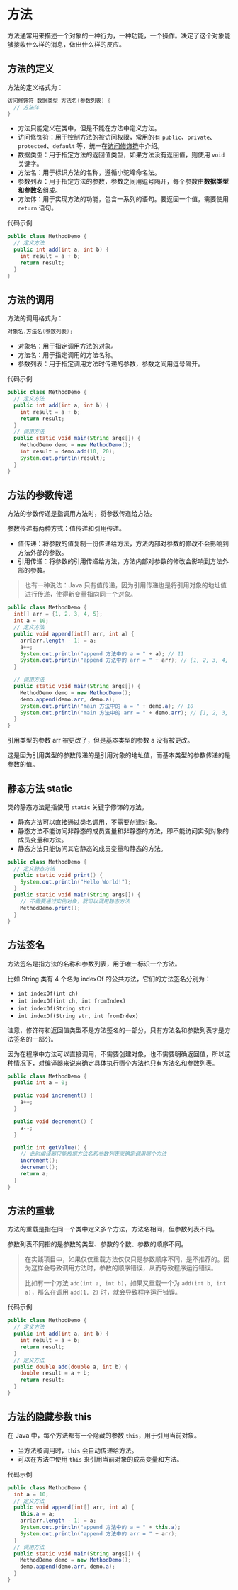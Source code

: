 # 方法

方法通常用来描述一个对象的一种行为，一种功能，一个操作。决定了这个对象能够接收什么样的消息，做出什么样的反应。

## 方法的定义

方法的定义格式为：

```java
访问修饰符 数据类型 方法名(参数列表) {
  // 方法体
}
```

- 方法只能定义在类中，但是不能在方法中定义方法。
- 访问修饰符：用于控制方法的被访问权限，常用的有 `public`、`private`、`protected`、`default` 等，统一在[访问修饰符](./oop_access_modifier.md)中介绍。
- 数据类型：用于指定方法的返回值类型，如果方法没有返回值，则使用 `void` 关键字。
- 方法名：用于标识方法的名称，遵循小驼峰命名法。
- 参数列表：用于指定方法的参数，参数之间用逗号隔开，每个参数由**数据类型和参数名**组成。
- 方法体：用于实现方法的功能，包含一系列的语句。要返回一个值，需要使用 `return` 语句。

代码示例

```java
public class MethodDemo {
  // 定义方法
  public int add(int a, int b) {
    int result = a + b;
    return result;
  }
}
```

## 方法的调用

方法的调用格式为：

```java
对象名.方法名(参数列表);
```

- 对象名：用于指定调用方法的对象。
- 方法名：用于指定调用的方法名称。
- 参数列表：用于指定调用方法时传递的参数，参数之间用逗号隔开。

代码示例

```java
public class MethodDemo {
  // 定义方法
  public int add(int a, int b) {
    int result = a + b;
    return result;
  }
  // 调用方法
  public static void main(String args[]) {
    MethodDemo demo = new MethodDemo();
    int result = demo.add(10, 20);
    System.out.println(result);
  }
}
```

## 方法的参数传递

方法的参数传递是指调用方法时，将参数传递给方法。

参数传递有两种方式：值传递和引用传递。

- 值传递：将参数的值复制一份传递给方法，方法内部对参数的修改不会影响到方法外部的参数。
- 引用传递：将参数的引用传递给方法，方法内部对参数的修改会影响到方法外部的参数。

> 也有一种说法：Java 只有值传递，因为引用传递也是将引用对象的地址值进行传递，使得新变量指向同一个对象。

```java
public class MethodDemo {
  int[] arr = {1, 2, 3, 4, 5};
  int a = 10;
  // 定义方法
  public void append(int[] arr, int a) {
    arr[arr.length - 1] = a;
    a++;
    System.out.println("append 方法中的 a = " + a); // 11
    System.out.println("append 方法中的 arr = " + arr); // [1, 2, 3, 4, 10]
  }

  // 调用方法
  public static void main(String args[]) {
    MethodDemo demo = new MethodDemo();
    demo.append(demo.arr, demo.a);
    System.out.println("main 方法中的 a = " + demo.a); // 10
    System.out.println("main 方法中的 arr = " + demo.arr); // [1, 2, 3, 4, 10]
  }
}
```

引用类型的参数 arr 被更改了，但是基本类型的参数 a 没有被更改。

这是因为引用类型的参数传递的是引用对象的地址值，而基本类型的参数传递的是参数的值。

## 静态方法 static

类的静态方法是指使用 `static` 关键字修饰的方法。

- 静态方法可以直接通过类名调用，不需要创建对象。
- 静态方法不能访问非静态的成员变量和非静态的方法，即不能访问实例对象的成员变量和方法。
- 静态方法只能访问其它静态的成员变量和静态的方法。

```java
public class MethodDemo {
  // 定义静态方法
  public static void print() {
    System.out.println("Hello World!");
  }
  public static void main(String args[]) {
    // 不需要通过实例对象，就可以调用静态方法
    MethodDemo.print();
  }
}
```

## 方法签名

方法签名是指方法的名称和参数列表，用于唯一标识一个方法。

比如 String 类有 4 个名为 indexOf 的公共方法，它们的方法签名分别为：

- `int indexOf(int ch)`
- `int indexOf(int ch, int fromIndex)`
- `int indexOf(String str)`
- `int indexOf(String str, int fromIndex)`

注意，修饰符和返回值类型不是方法签名的一部分，只有方法名和参数列表才是方法签名的一部分。

因为在程序中方法可以直接调用，不需要创建对象，也不需要明确返回值，所以这种情况下，对编译器来说来确定具体执行哪个方法也只有方法名和参数列表。

```java
public class MethodDemo {
  public int a = 0;

  public void increment() {
    a++;
  }

  public void decrement() {
    a--;
  }

  public int getValue() {
    // 此时编译器只能根据方法名和参数列表来确定调用哪个方法
    increment();
    decrement();
    return a;
  }
}
```

## 方法的重载

方法的重载是指在同一个类中定义多个方法，方法名相同，但参数列表不同。

参数列表不同指的是参数的类型、参数的个数、参数的顺序不同。

> 在实践项目中，如果仅仅重载方法仅仅只是参数顺序不同，是不推荐的。因为这样会导致调用方法时，参数的顺序错误，从而导致程序运行错误。
>
> 比如有一个方法 `add(int a, int b)`，如果又重载一个为 `add(int b, int a)`，那么在调用 `add(1, 2)` 时，就会导致程序运行错误。

代码示例

```java
public class MethodDemo {
  // 定义方法
  public int add(int a, int b) {
    int result = a + b;
    return result;
  }
  // 定义方法
  public double add(double a, int b) {
    double result = a + b;
    return result;
  }
}
```

## 方法的隐藏参数 this

在 Java 中，每个方法都有一个隐藏的参数 `this`，用于引用当前对象。

- 当方法被调用时，`this` 会自动传递给方法。
- 可以在方法中使用 `this` 来引用当前对象的成员变量和方法。

代码示例

```java
public class MethodDemo {
  int a = 10;
  // 定义方法
  public void append(int[] arr, int a) {
    this.a = a;
    arr[arr.length - 1] = a;
    System.out.println("append 方法中的 a = " + this.a);
    System.out.println("append 方法中的 arr = " + arr);
  }
  // 调用方法
  public static void main(String args[]) {
    MethodDemo demo = new MethodDemo();
    demo.append(demo.arr, demo.a);
  }
}
```
